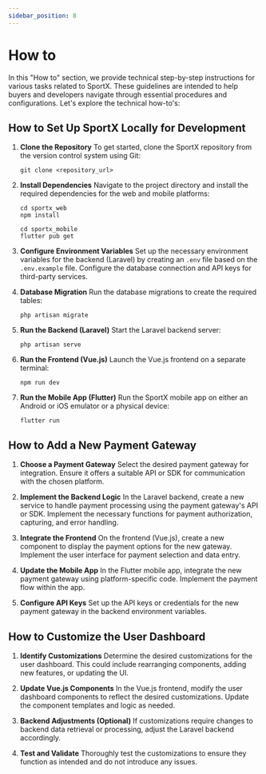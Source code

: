 ```yaml
---
sidebar_position: 8
---
```


# How to

In this "How to" section, we provide technical step-by-step instructions for various tasks related to SportX. These guidelines are intended to help buyers and developers navigate through essential procedures and configurations. Let's explore the technical how-to's:

## How to Set Up SportX Locally for Development

1. **Clone the Repository**
   To get started, clone the SportX repository from the version control system using Git:

   ```
   git clone <repository_url>
   ```

2. **Install Dependencies**
   Navigate to the project directory and install the required dependencies for the web and mobile platforms:

   ```
   cd sportx_web
   npm install

   cd sportx_mobile
   flutter pub get
   ```

3. **Configure Environment Variables**
   Set up the necessary environment variables for the backend (Laravel) by creating an `.env` file based on the `.env.example` file. Configure the database connection and API keys for third-party services.

4. **Database Migration**
   Run the database migrations to create the required tables:

   ```
   php artisan migrate
   ```

5. **Run the Backend (Laravel)**
   Start the Laravel backend server:

   ```
   php artisan serve
   ```

6. **Run the Frontend (Vue.js)**
   Launch the Vue.js frontend on a separate terminal:

   ```
   npm run dev
   ```

7. **Run the Mobile App (Flutter)**
   Run the SportX mobile app on either an Android or iOS emulator or a physical device:
   ```
   flutter run
   ```

## How to Add a New Payment Gateway

1. **Choose a Payment Gateway**
   Select the desired payment gateway for integration. Ensure it offers a suitable API or SDK for communication with the chosen platform.

2. **Implement the Backend Logic**
   In the Laravel backend, create a new service to handle payment processing using the payment gateway's API or SDK. Implement the necessary functions for payment authorization, capturing, and error handling.

3. **Integrate the Frontend**
   On the frontend (Vue.js), create a new component to display the payment options for the new gateway. Implement the user interface for payment selection and data entry.

4. **Update the Mobile App**
   In the Flutter mobile app, integrate the new payment gateway using platform-specific code. Implement the payment flow within the app.

5. **Configure API Keys**
   Set up the API keys or credentials for the new payment gateway in the backend environment variables.

## How to Customize the User Dashboard

1. **Identify Customizations**
   Determine the desired customizations for the user dashboard. This could include rearranging components, adding new features, or updating the UI.

2. **Update Vue.js Components**
   In the Vue.js frontend, modify the user dashboard components to reflect the desired customizations. Update the component templates and logic as needed.

3. **Backend Adjustments (Optional)**
   If customizations require changes to backend data retrieval or processing, adjust the Laravel backend accordingly.

4. **Test and Validate**
   Thoroughly test the customizations to ensure they function as intended and do not introduce any issues.
